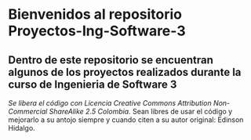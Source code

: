 # Bienvenidos al repositorio Proyectos-Ing-Software-3

## Dentro de este repositorio se encuentran algunos de los proyectos realizados durante la curso de Ingenieria de Software 3

*Se libera el código con Licencia Creative Commons Attribution Non-Commercial ShareAlike 2.5 Colombia.* 
Sean libres de usar el código y mejorarlo a su antojo siempre y cuando citen a su autor original: Edinson Hidalgo.